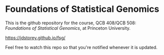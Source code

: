 # Foundations of Statistical Genomics

This is the github repository for the course, QCB 408/QCB 508: *Foundations of Statistical Genomics*, at Princeton University.
  
https://jdstorey.github.io/fsg/
  
Feel free to watch this repo so that you're notified whenever it is updated.
